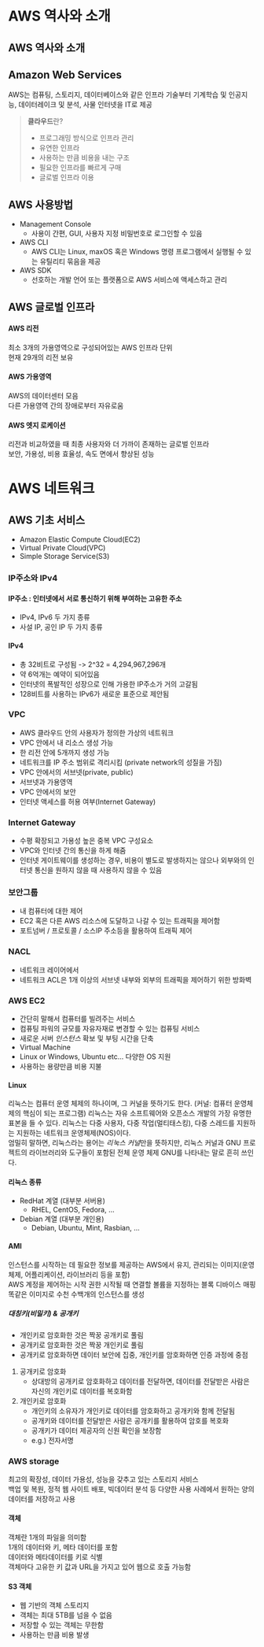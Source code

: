 # AWS 역사와 소개
## AWS 역사와 소개

## Amazon Web Services
AWS는 컴퓨팅, 스토리지, 데이터베이스와 같은 인프라 기술부터 기계학습 및 인공지능, 데이터레이크 및 분석, 사물 인터넷을 IT로 제공  

> **클라우드**란?   
> - 프로그래밍 방식으로 인프라 관리  
> - 유연한 인프라  
> - 사용하는 만큼 비용을 내는 구조  
> - 필요한 인프라를 빠르게 구매  
> - 글로벌 인프라 이용  

## AWS 사용방법
- Management Console
    - 사용이 간편, GUI, 사용자 지정 비밀번호로 로그인할 수 있음
- AWS CLI
    - AWS CLI는 Linux, maxOS 혹은 Windows 명령 프로그램에서 실행될 수 있는 유틸리티 묶음을 제공
- AWS SDK
    - 선호하는 개발 언어 또는 플랫폼으로 AWS 서비스에 액세스하고 관리

## AWS 글로벌 인프라

#### AWS 리전
최소 3개의 가용영역으로 구성되어있는 AWS 인프라 단위   
현재 29개의 리전 보유

#### AWS 가용영역
AWS의 데이터센터 모음   
다른 가용영역 간의 장애로부터 자유로움

#### AWS 엣지 로케이션
리전과 비교하였을 때 최종 사용자와 더 가까이 존재하는 글로벌 인프라  
보안, 가용성, 비용 효율성, 속도 면에서 향상된 성능


# AWS 네트워크
## AWS 기초 서비스
- Amazon Elastic Compute Cloud(EC2) 
- Virtual Private Cloud(VPC)
- Simple Storage Service(S3)

### IP주소와 IPv4
#### IP주소 : 인터넷에서 서로 통신하기 위해 부여하는 고유한 주소
- IPv4, IPv6 두 가지 종류
- 사설 IP, 공인 IP 두 가지 종류
#### IPv4 
- 총 32비트로 구성됨 -> 2^32 = 4,294,967,296개
- 약 6억개는 예약이 되어있음
- 인터넷의 폭발적인 성장으로 인해 가용한 IP주소가 거의 고갈됨
- 128비트를 사용하는 IPv6가 새로운 표준으로 제안됨

### VPC
- AWS 클라우드 안의 사용자가 정의한 가상의 네트워크 
- VPC 안에서 내 리소스 생성 가능
- 한 리전 안에 5개까지 생성 가능
- 네트워크를 IP 주소 범위로 격리시킴 (private network의 성질을 가짐)
- VPC 안에서의 서브넷(private, public)
- 서브넷과 가용영역
- VPC 안에서의 보안
- 인터넷 액세스를 허용 여부(Internet Gateway)

### Internet Gateway
- 수평 확장되고 가용성 높은 중복 VPC 구성요소
- VPC와 인터넷 간의 통신을 하게 해줌
- 인터넷 게이트웨이를 생성하는 경우, 비용이 별도로 발생하지는 않으나 외부와의 인터넷 통신을 원하지 않을 때 사용하지 않을 수 있음 

### 보안그룹
- 내 컴퓨터에 대한 제어
- EC2 혹은 다른 AWS 리소스에 도달하고 나갈 수 있는 트래픽을 제어함
- 포트넘버 / 프로토콜 / 소스IP 주소등을 활용하여 트래픽 제어

### NACL
- 네트워크 레이어에서
- 네트워크 ACL은 1개 이상의 서브넷 내부와 외부의 트래픽을 제어하기 위한 방화벽

### AWS EC2
- 간단히 말해서 컴퓨터를 빌려주는 서비스
- 컴퓨팅 파워의 규모를 자유자재로 변경할 수 있는 컴퓨팅 서비스 
- 새로운 서버 *인스턴스* 확보 및 부팅 시간을 단축
- Virtual Machine
- Linux or Windows, Ubuntu etc... 다양한 OS 지원
- 사용하는 용량만큼 비용 지불

#### Linux
리눅스는 컴퓨터 운영 체제의 하나이며, 그 커널을 뜻하기도 한다. (커널: 컴퓨터 운영체제의 핵심이 되는 프로그램) 리눅스는 자유 소프트웨어와 오픈소스 개발의 가장 유명한 표본을 들 수 있다. 리눅스는 다중 사용자, 다중 작업(멀티태스킹), 다중 스레드를 지원하는 지원하는 네트워크 운영체제(NOS)이다.  
엄밀히 말하면, 리눅스라는 용어는 *리눅스 커널*만을 뜻하지만, 리눅스 커널과 GNU 프로젝트의 라이브러리와 도구들이 포함된 전체 운영 체제 GNU를 나타내는 말로 흔히 쓰인다. 

#### 리눅스 종류
- RedHat 계열 (대부분 서버용)
    - RHEL, CentOS, Fedora, ... 
- Debian 계열 (대부분 개인용)
    - Debian, Ubuntu, Mint, Rasbian, ... 

#### AMI
인스턴스를 시작하는 데 필요한 정보를 제공하는 AWS에서 유지, 관리되는 이미지(운영체제, 어플리케이션, 라이브러리 등을 포함)  
AWS 계정을 제어하는 시작 권한 
시작될 때 연결할 볼륨을 지정하는 블록 디바이스 매핑  
똑같은 이미지로 수천 수백개의 인스턴스를 생성  

##### 대칭키(비밀키) & 공개키
- 개인키로 암호화한 것은 짝꿍 공개키로 풀림
- 공개키로 암호화한 것은 짝꿍 개인키로 풀림 
- 공개키로 암호화하면 데이터 보안에 집중, 개인키를 암호화하면 인증 과정에 중점
1. 공개키로 암호화
    - 상대방의 공개키로 암호화하고 데이터를 전달하면, 데이터를 전달받은 사람은 자신의 개인키로 데이터를 복호화함
2. 개인키로 암호화
    - 개인키의 소유자가 개인키로 데이터를 암호화하고 공개키와 함께 전달됨  
    - 공개키와 데이터를 전달받은 사람은 공개키를 활용하여 암호를 복호화
    - 공개키가 데이터 제공자의 신원 확인을 보장함
    - e.g.) 전자서명

### AWS storage
최고의 확장성, 데이터 가용성, 성능을 갖추고 있는 스토리지 서비스  
백업 및 복원, 정적 웹 사이트 배포, 빅데이터 분석 등 다양한 사용 사례에서 원하는 양의 데이터를 저장하고 사용  
#### 객체 
객체란 1개의 파일을 의미함  
1개의 데이터와 키, 메타 데이터를 포함  
데이터와 메타데이터를 키로 식별  
객체마다 고유한 키 값과 URL을 가지고 있어 웹으로 호출 가능함  

#### S3 객체  
- 웹 기반의 객체 스토리지 
- 객체는 최대 5TB를 넘을 수 없음  
- 저장할 수 있는 객체는 무한함  
- 사용하는 만큼 비용 발생  
